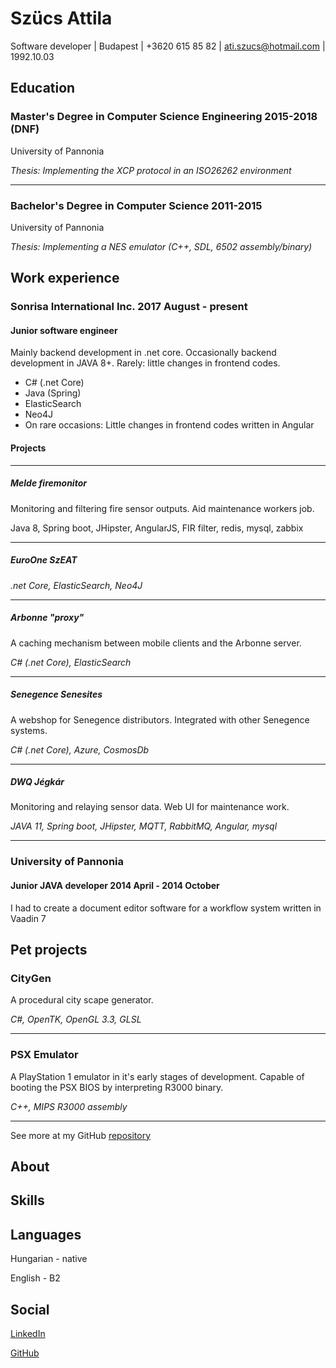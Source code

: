 # Szücs Attila 

Software developer | Budapest | +3620 615 85 82 | ati.szucs@hotmail.com | 1992.10.03

## Education

### Master's Degree in Computer Science Engineering 2015-2018 (DNF)

University of Pannonia

*Thesis: Implementing the XCP protocol in an ISO26262 environment*

----

### Bachelor's Degree in Computer Science 2011-2015

University of Pannonia

*Thesis: Implementing a NES emulator (C++, SDL, 6502 assembly/binary)*

## Work experience

### Sonrisa International Inc. 2017 August - present
#### Junior software engineer

Mainly backend development in .net core. Occasionally backend development in JAVA 8+. Rarely: little changes in frontend codes.

- C# (.net Core)
- Java (Spring)
- ElasticSearch
- Neo4J
- On rare occasions: Little changes in frontend codes written in Angular

#### Projects

----

##### Melde firemonitor

Monitoring and filtering fire sensor outputs. Aid maintenance workers job.

Java 8, Spring boot, JHipster, AngularJS, FIR filter, redis, mysql, zabbix

----

##### EuroOne SzEAT

*.net Core, ElasticSearch, Neo4J*

----

##### Arbonne "proxy"

A caching mechanism between mobile clients and the Arbonne server.

*C# (.net Core), ElasticSearch*

----

##### Senegence Senesites

A webshop for Senegence distributors. Integrated with other Senegence systems.

*C# (.net Core), Azure, CosmosDb*

----

##### DWQ Jégkár

Monitoring and relaying sensor data. Web UI for maintenance work.

*JAVA 11,  Spring boot, JHipster, MQTT, RabbitMQ, Angular, mysql*

----

### University of Pannonia
####  Junior JAVA developer 2014 April  - 2014 October

I had to create a document editor software for a workflow system written in Vaadin 7

## Pet projects

### CityGen

A procedural city scape generator.

*C#, OpenTK, OpenGL 3.3, GLSL*

----

### PSX Emulator

A PlayStation 1 emulator in it's early stages of development. Capable of booting the PSX BIOS by interpreting R3000 binary.

*C++, MIPS R3000 assembly* 

----

See more at my GitHub [repository](http://github.com/robotjatek)

## About



## Skills



## Languages

Hungarian - native

English - B2

## Social

[LinkedIn](https://www.linkedin.com/in/attila-sz%C3%BCcs-13050388/)

[GitHub](https://github.com/robotjatek)

